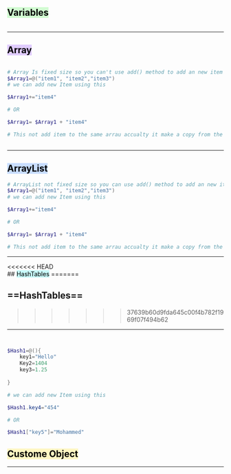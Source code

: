 
## <mark style="background: #BBFABBA6;">Variables</mark>
```PowerShell

```

<hr>

## <mark style="background: #D2B3FFA6;">Array</mark>

```Powershell

# Array Is fixed size so you can't use add() method to add an new item
$Array1=@("item1", "item2","item3")
# we can add new Item using this

$Array1+="item4"

# OR

$Array1= $Array1 + "item4"

# This not add item to the same arrau accualty it make a copy from the array with the new item and delete the first array.



```


<hr>

## <mark style="background: #ADCCFFA6;">ArrayList</mark>

```PowerShell
# ArrayList not fixed size so you can use add() method to add an new item
$Array1=@("item1", "item2","item3")
# we can add new Item using this

$Array1+="item4"

# OR

$Array1= $Array1 + "item4"

# This not add item to the same arrau accualty it make a copy from the array with the new item and delete the first array.


```
<hr>
<<<<<<< HEAD
<br>
## <mark style="background: #ABF7F7A6;">HashTables</mark>
=======

## ==HashTables==
>>>>>>> 37639b60d9fda645c00f4b782f1969f07f494b62

<hr>

```Powershell


$Hash1=@(){
	key1="Hello"
	Key2=1404
	key3=1.25
	
}

# we can add new Item using this

$Hash1.key4="454"

# OR

$Hash1["key5"]="Mohammed"


```

## <mark style="background: #FFF3A3A6;">Custome Object</mark>

<hr>










